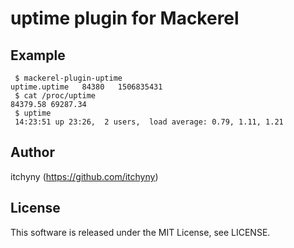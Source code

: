 # uptime plugin for Mackerel
## Example

```
 $ mackerel-plugin-uptime
uptime.uptime	84380	1506835431
 $ cat /proc/uptime
84379.58 69287.34
 $ uptime
 14:23:51 up 23:26,  2 users,  load average: 0.79, 1.11, 1.21
```

## Author
itchyny (https://github.com/itchyny)

## License
This software is released under the MIT License, see LICENSE.
